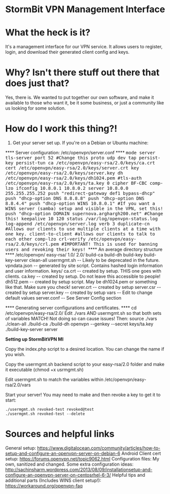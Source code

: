 StormBit VPN Management Interface
===========

What the heck is it?
=======

It's a management interface for our VPN service. It allows users to register, login, and download their generated client config and keys.

Why? Isn't there stuff out there that does just that?
=======

Yes, there is. We wanted to put together our own software, and make it available to those who want it, be it some business, or just a community like us looking for some solution.

How do I work this thing?!
===============

1. Get your server set up. If you're on a Debian or Ubuntu machine:

**** Server configuration: /etc/openvpn/server.conf ****
<tt>
mode server
tls-server
port 52 #Change this
proto udp
dev tap
persist-key
persist-tun
ca /etc/openvpn/easy-rsa/2.0/keys/ca.crt
cert /etc/openvpn/easy-rsa/2.0/keys/server.crt
key /etc/openvpn/easy-rsa/2.0/keys/server.key
dh /etc/openvpn/easy-rsa/2.0/keys/dh1024.pem
#tls-auth /etc/openvpn/easy-rsa/2.0/keys/ta.key 0
cipher BF-CBC
comp-lzo
ifconfig 10.8.0.1 10.8.0.2
server 10.8.0.0 255.255.255.252
push "redirect-gateway def1 bypass-dhcp"
push "dhcp-option DNS 8.8.8.8"
push "dhcp-option DNS 8.8.4.4"
push "dhcp-option WINS 10.8.0.1" #If you want a WINS server (samba) setup and visible in the VPN, set this!
push "dhcp-option DOMAIN supernova.arghargh200.net"  #Change this!
keepalive 10 120
status /var/log/openvpn-status.log
log-append /etc/openvpn/server.log
verb 3
duplicate-cn #Allows our clients to use multiple clients at a time with one key.
client-to-client #allows our clients to talk to each other
comp-lzo
crl-verify /etc/openvpn/easy-rsa/2.0/keys/crl.pem #IMPORTANT! This is used for banning users and revoking their keys!
</tt>
**** An average directory structure ****
	/etc/openvpn/
		easy-rsa/
			1.0/ <irrelevant>
			2.0/
				build-ca
				build-dh
				build-key
				build-key-server
				clean-all
				usermgmt.sh -- Likely to be deprecated in the future.
				vpndata.json -- generated by site script. Contains hashed login information and user information.
				keys/
					ca.crt			-- created by setup. THIS one goes with clients.
					ca.key			-- created by setup. Do not leave this accessible to people!
					dh512.pem		-- created by setup script. May be dh1024.pem or something like that. Make sure you check!
					server.crt		-- created by setup
					server.csr		-- created by setup
					server.key		-- created by setup
					<other files>
				vars -- Edit to change default values
				<other files>
		server.conf -- See Server Config section
		<other files>

**** Generating server configurations and certificates. ****
	cd /etc/openvpn/easy-rsa/2.0/
	Edit ./vars AND usermgmt.sh so that both sets of variables MATCH! Not doing so can cause issues!
	Then:
	source ./vars
	./clean-all
	./build-ca
	./build-dh
	openvpn --genkey --secret keys/ta.key
	./build-key-server server

****Setting up StormBitVPN MI****

Copy the index.php script to a desired location. You can change the name if you wish.

Copy the usermgmt.sh backend script to your easy-rsa/2.0 folder and make it executable (chmod +x usrmgmt.sh)

Edit usermgmt.sh to match the variables within /etc/openvpn/easy-rsa/2.0/vars

Start your server! You may need to make and then revoke a key to get it to start:

	./usermgmt.sh revoked-test revoked@test
	./usermgmt.sh revoked-test --delete

Sources and helpful links
=======================
General setup: https://www.digitalocean.com/community/articles/how-to-setup-and-configure-an-openvpn-server-on-debian-6
Android Client cert setup: https://forums.openvpn.net/topic9062.html
Configuration files: My own, sanitized and changed.
Some extra configuration ideas: http://sachinsharm.wordpress.com/2013/08/09/installationsetup-and-configure-an-openvpn-server-on-centosrhel-6-3/
Helpful tips and additional parts (Includes WINS client setup!): https://workaround.org/openvpn-faq
